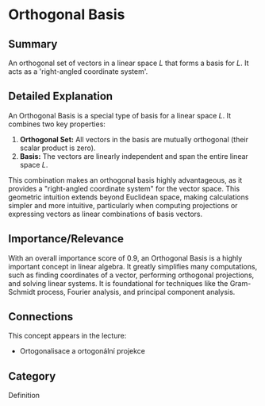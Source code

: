 # Orthogonal Basis

## Summary
An orthogonal set of vectors in a linear space $L$ that forms a basis for $L$. It acts as a 'right-angled coordinate system'.

## Detailed Explanation
An Orthogonal Basis is a special type of basis for a linear space $L$. It combines two key properties:
1.  **Orthogonal Set:** All vectors in the basis are mutually orthogonal (their scalar product is zero).
2.  **Basis:** The vectors are linearly independent and span the entire linear space $L$.

This combination makes an orthogonal basis highly advantageous, as it provides a "right-angled coordinate system" for the vector space. This geometric intuition extends beyond Euclidean space, making calculations simpler and more intuitive, particularly when computing projections or expressing vectors as linear combinations of basis vectors.

## Importance/Relevance
With an overall importance score of 0.9, an Orthogonal Basis is a highly important concept in linear algebra. It greatly simplifies many computations, such as finding coordinates of a vector, performing orthogonal projections, and solving linear systems. It is foundational for techniques like the Gram-Schmidt process, Fourier analysis, and principal component analysis.

## Connections
This concept appears in the lecture:
*   Ortogonalisace a ortogonální projekce

## Category
Definition
